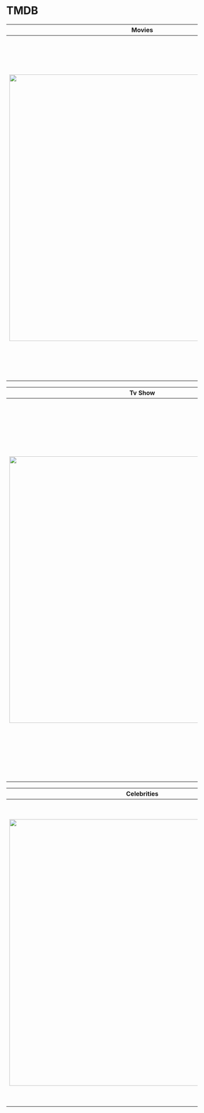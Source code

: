 # TMDB

| Movies             |  Movie Detail |  Movie List |
:-------------------------:|:-------------------------:|:-------------------------:
<img src="https://user-images.githubusercontent.com/91109511/140924826-6670d270-0609-4215-8217-ff2f77059045.jpg"  height="700" />  |  <img src="https://user-images.githubusercontent.com/91109511/140753834-ccf3033f-e0f8-42e6-9258-2c2ea89bdc9c.jpg"  height="900" />  |  <img src="https://user-images.githubusercontent.com/91109511/140754026-eada195f-d843-45c4-b2a4-9722c4d40848.jpg"  height="500" />

| Tv Show             |  Tv Show Detail |  Season Detail |
:-------------------------:|:-------------------------:|:-------------------------:
<img src="https://user-images.githubusercontent.com/91109511/140754419-ef8ec41f-930a-4011-af71-7c240f24d8fa.jpg"  height="700" />  |  <img src="https://user-images.githubusercontent.com/91109511/140754430-c8e40e6b-df35-4cb1-9ecb-7c8b0d79c758.jpg"  height="900" />  |  <img src="https://user-images.githubusercontent.com/91109511/140754434-5d9a2058-afa6-4063-9ce5-e0a5f6c2a941.jpg"  height="1000" />

| Celebrities             |  Celebrity Detail |  Celebrity Movies |
:-------------------------:|:-------------------------:|:-------------------------:
<img src="https://user-images.githubusercontent.com/91109511/140754828-78fe3e19-0e4c-4171-89cd-d29c52efcaeb.jpg"  height="700" />  |  <img src="https://user-images.githubusercontent.com/91109511/140754819-010b2709-fbc9-42f8-a212-6296a032a44a.jpg"  height="800" />|  <img src="https://user-images.githubusercontent.com/91109511/140924833-28d80924-92ed-4c66-8124-de8dc189303a.jpg"  height="500" />


